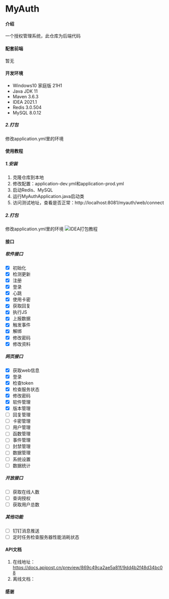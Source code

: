 # MyAuth

#### 介绍
一个授权管理系统，此仓库为后端代码

#### 配套前端

暂无

#### 开发环境
- Windows10 家庭版 21H1
- Java JDK 11
- Maven 3.6.3
- IDEA 2021.1
- Redis 3.0.504
- MySQL 8.0.12

##### 2.打包
修改application.yml里的环境 

#### 使用教程
##### 1.安装
1.  克隆仓库到本地
2.  修改配置：application-dev.yml和application-prod.yml
3.  启动Redis、MySQL
4.  运行MyAuthApplication.java启动类
5.  访问测试地址，查看是否正常：http://localhost:8081/myauth/web/connect

##### 2.打包
修改application.yml里的环境 
![IDEA打包教程](https://images.gitee.com/uploads/images/2022/0208/094816_5322dd06_5370510.png)

#### 接口
##### 软件接口

- [x] 初始化
- [x] 检测更新
- [x] 注册
- [x] 登录
- [x] 心跳
- [x] 使用卡密
- [x] 获取回复
- [x] 执行JS
- [x] 上报数据
- [x] 触发事件
- [x] 解绑
- [x] 修改密码
- [x] 修改资料
##### 网页接口
- [x] 获取web信息
- [x] 登录
- [x] 检查token
- [x] 检查服务状态
- [x] 修改密码
- [x] 软件管理
- [x] 版本管理
- [ ] 回复管理
- [ ] 卡密管理
- [ ] 用户管理
- [ ] 函数管理
- [ ] 事件管理
- [ ] 封禁管理
- [ ] 数据管理
- [ ] 系统设置
- [ ] 数据统计

##### 开放接口

- [ ] 获取在线人数
- [ ] 查询授权
- [ ] 获取用户总数

##### 其他功能

- [ ] 钉钉消息推送
- [ ] 定时任务检查服务器性能消耗状态

#### API文档

1.  在线地址：https://docs.apipost.cn/preview/869c49ca2ae5a81f/9dd4b2f48d34bc08
2.  离线文档：

#### 感谢

